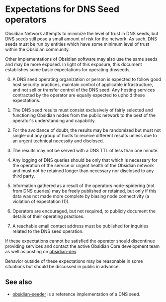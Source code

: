Expectations for DNS Seed operators
====================================

Obsidian Network attempts to minimize the level of trust in DNS seeds,
but DNS seeds still pose a small amount of risk for the network.
As such, DNS seeds must be run by entities which have some minimum
level of trust within the Obsidian community.

Other implementations of Obsidian software may also use the same
seeds and may be more exposed. In light of this exposure, this
document establishes some basic expectations for operating dnsseeds.

0. A DNS seed operating organization or person is expected to follow good
host security practices, maintain control of applicable infrastructure,
and not sell or transfer control of the DNS seed. Any hosting services
contracted by the operator are equally expected to uphold these expectations.

1. The DNS seed results must consist exclusively of fairly selected and
functioning Obsidian nodes from the public network to the best of the
operator's understanding and capability.

2. For the avoidance of doubt, the results may be randomized but must not
single-out any group of hosts to receive different results unless due to an
urgent technical necessity and disclosed.

3. The results may not be served with a DNS TTL of less than one minute.

4. Any logging of DNS queries should be only that which is necessary
for the operation of the service or urgent health of the Obsidian
network and must not be retained longer than necessary nor disclosed
to any third party.

5. Information gathered as a result of the operators node-spidering
(not from DNS queries) may be freely published or retained, but only
if this data was not made more complete by biasing node connectivity
(a violation of expectation (1)).

6. Operators are encouraged, but not required, to publicly document the
details of their operating practices.

7. A reachable email contact address must be published for inquiries
related to the DNS seed operation.

If these expectations cannot be satisfied the operator should
discontinue providing services and contact the active Obsidian
Core development team as well as posting on
[obsidian-dev](https://groups.google.com/forum/#!forum/obsidian-dev).

Behavior outside of these expectations may be reasonable in some
situations but should be discussed in public in advance.

See also
----------
- [obsidian-seeder](https://github.com/pooler/obsidian-seeder) is a reference implementation of a DNS seed.
